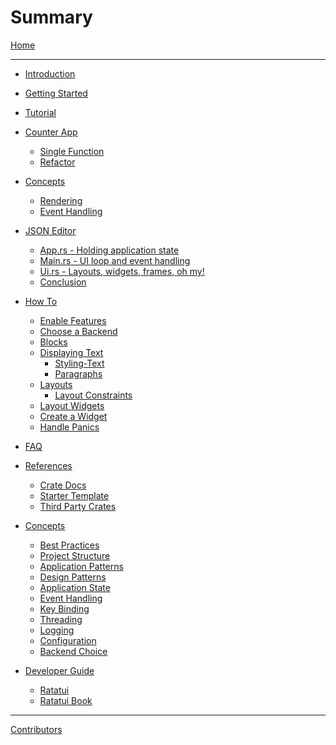 # Summary

[Home](./README.md)

---

- [Introduction](./introduction.md)

- [Getting Started](./getting-started/README.md)

- [Tutorial](./tutorial/README.md)

- [Counter App](./tutorial/counter-app/README.md)

  - [Single Function](./tutorial/counter-app/single-function.md)
  - [Refactor](./tutorial/counter-app/refactor.md)

- [Concepts](./concepts/README.md)

  - [Rendering]()
  - [Event Handling](./concepts/event_handling.md)

- [JSON Editor](./tutorial/json-editor/README.md)

  - [App.rs - Holding application state](./tutorial/json-editor/app.md)
  - [Main.rs - UI loop and event handling](./tutorial/json-editor/main.md)
  - [Ui.rs - Layouts, widgets, frames, oh my!](./tutorial/json-editor/ui.md)
  - [Conclusion](./tutorial/json-editor/closing_thoughts.md)

- [How To]()

  - [Enable Features](./how-to/features.md)
  - [Choose a Backend]()
  - [Blocks]()
  - [Displaying Text]()
    - [Styling-Text]()
    - [Paragraphs]()
  - [Layouts]()
    - [Layout Constraints]()
  - [Layout Widgets]()
  - [Create a Widget]()
  - [Handle Panics]()

- [FAQ](./faq.md)

- [References]()

  - [Crate Docs]()
  - [Starter Template]()
  - [Third Party Crates]()

- [Concepts](./concepts/README.md)

  - [Best Practices]()
  - [Project Structure]()
  - [Application Patterns]()
  - [Design Patterns]()
  - [Application State]()
  - [Event Handling]()
  - [Key Binding]()
  - [Threading]()
  - [Logging]()
  - [Configuration]()
  - [Backend Choice]()

- [Developer Guide]()

  - [Ratatui]()
  - [Ratatui Book](./developer-guide/book.md)

---

[Contributors](contributors.md)
